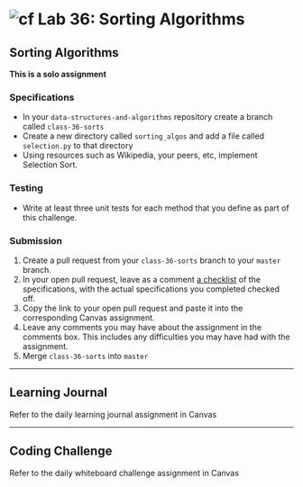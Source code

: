 # ![cf](http://i.imgur.com/7v5ASc8.png) Lab 36: Sorting Algorithms

## Sorting Algorithms

**This is a solo assignment**

### Specifications

- In your `data-structures-and-algorithms` repository create a branch called `class-36-sorts`
- Create a new directory called `sorting_algos` and add a file called `selection.py` to that directory
- Using resources such as Wikipedia, your peers, etc, implement Selection Sort.

### Testing
- Write at least three unit tests for each method that you define as part of this challenge.

### Submission

1. Create a pull request from your `class-36-sorts` branch to your `master` branch.
2. In your open pull request, leave as a comment [a checklist](https://github.com/blog/1825-task-lists-in-all-markdown-documents) of the specifications, with the actual specifications you completed checked off.
3. Copy the link to your open pull request and paste it into the corresponding Canvas assignment.
4. Leave any comments you may have about the assignment in the comments box. This includes any difficulties you may have had with the assignment.
5. Merge `class-36-sorts` into `master`

---

## Learning Journal
Refer to the daily learning journal assignment in Canvas

---

## Coding Challenge
Refer to the daily whiteboard challenge assignment in Canvas
